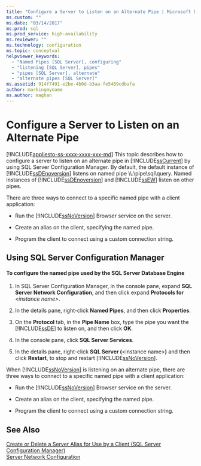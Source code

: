 ```yaml
---
title: "Configure a Server to Listen on an Alternate Pipe | Microsoft Docs"
ms.custom: ""
ms.date: "03/14/2017"
ms.prod: sql
ms.prod_service: high-availability
ms.reviewer: ""
ms.technology: configuration
ms.topic: conceptual
helpviewer_keywords: 
  - "Named Pipes [SQL Server], configuring"
  - "listening [SQL Server], pipes"
  - "pipes [SQL Server], alternate"
  - "alternate pipes [SQL Server]"
ms.assetid: 914f7491-e2be-4b0d-b3aa-fe5409cdbafa
author: markingmyname
ms.author: maghan
---
```

# Configure a Server to Listen on an Alternate Pipe
[!INCLUDE[appliesto-ss-xxxx-xxxx-xxx-md](../../includes/appliesto-ss-xxxx-xxxx-xxx-md.md)]
  This topic describes how to configure a server to listen on an alternate pipe in [!INCLUDE[ssCurrent](../../includes/sscurrent-md.md)] by using SQL Server Configuration Manager. By default, the default instance of [!INCLUDE[ssDEnoversion](../../includes/ssdenoversion-md.md)] listens on named pipe \\\\.\pipe\sql\query. Named instances of [!INCLUDE[ssDEnoversion](../../includes/ssdenoversion-md.md)] and [!INCLUDE[ssEW](../../includes/ssew-md.md)] listen on other pipes.  
  
 There are three ways to connect to a specific named pipe with a client application:  
  
-   Run the [!INCLUDE[ssNoVersion](../../includes/ssnoversion-md.md)] Browser service on the server.  
  
-   Create an alias on the client, specifying the named pipe.  
  
-   Program the client to connect using a custom connection string.  
  
##  <a name="SSMSProcedure"></a> Using SQL Server Configuration Manager  
  
#### To configure the named pipe used by the SQL Server Database Engine  
  
1.  In SQL Server Configuration Manager, in the console pane, expand **SQL Server Network Configuration**, and then click expand **Protocols for** *\<instance name>*.  
  
2.  In the details pane, right-click **Named Pipes**, and then click **Properties**.  
  
3.  On the **Protocol** tab, in the **Pipe Name** box, type the pipe you want the [!INCLUDE[ssDE](../../includes/ssde-md.md)] to listen on, and then click **OK**.  
  
4.  In the console pane, click **SQL Server Services**.  
  
5.  In the details pane, right-click **SQL Server (**\<instance name>**)** and then click **Restart**, to stop and restart [!INCLUDE[ssNoVersion](../../includes/ssnoversion-md.md)].  
  
 When [!INCLUDE[ssNoVersion](../../includes/ssnoversion-md.md)] is listening on an alternate pipe, there are three ways to connect to a specific named pipe with a client application:  
  
-   Run the [!INCLUDE[ssNoVersion](../../includes/ssnoversion-md.md)] Browser service on the server.  
  
-   Create an alias on the client, specifying the named pipe.  
  
-   Program the client to connect using a custom connection string.  
  
## See Also  
 [Create or Delete a Server Alias for Use by a Client &#40;SQL Server Configuration Manager&#41;](../../database-engine/configure-windows/create-or-delete-a-server-alias-for-use-by-a-client.md)   
 [Server Network Configuration](../../database-engine/configure-windows/server-network-configuration.md)  
  
  
